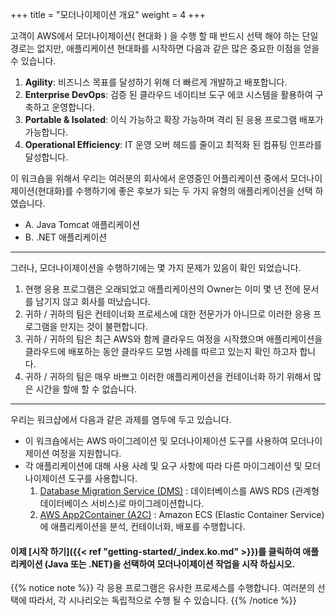 +++
title = "모더나이제이션 개요"
weight = 4
+++

고객이 AWS에서 모더나이제이션( 현대화 ) 을 수행 할 때 반드시 선택 해야 하는 단일 경로는 없지만, 애플리케이션 현대화를 시작하면 다음과 같은 많은 중요한 이점을 얻을 수 있습니다.

1. **Agility**: 비즈니스 목표를 달성하기 위해 더 빠르게 개발하고 배포합니다.
2. **Enterprise DevOps**: 검증 된 클라우드 네이티브 도구 에코 시스템을 활용하여 구축하고 운영합니다.
3. **Portable & Isolated**: 이식 가능하고 확장 가능하며 격리 된 응용 프로그램 배포가 가능합니다.
4. **Operational Efficiency**: IT 운영 오버 헤드를 줄이고 최적화 된 컴퓨팅 인프라를 달성합니다.

이 워크숍을 위해서 우리는 여러분의 회사에서 운영중인 어플리케이션 중에서 모더나이제이션(현대화)를 수행하기에 좋은 후보가 되는 두 가지 유형의 애플리케이션을 선택 하였습니다.

- A. Java Tomcat 애플리케이션
- B. .NET 애플리케이션

-------------
그러나, 모더나이제이션을 수행하기에는 몇 가지 문제가 있음이 확인 되었습니다.

1. 현행 응용 프로그램은 오래되었고 애플리케이션의 Owner는 이미 몇 년 전에 문서를 남기지 않고 회사를 떠났습니다.
2. 귀하 / 귀하의 팀은 컨테이너화 프로세스에 대한 전문가가 아니므로 이러한 응용 프로그램을 만지는 것이 불편합니다.
3. 귀하 / 귀하의 팀은 최근 AWS와 함께 클라우드 여정을 시작했으며 애플리케이션을 클라우드에 배포하는 동안 클라우드 모범 사례를 따르고 있는지 확인 하고자 합니다.
4. 귀하 / 귀하의 팀은 매우 바쁘고 이러한 애플리케이션을 컨테이너화 하기 위해서 많은 시간을 할애 할 수 없습니다.

-------------
우리는 워크샵에서 다음과 같은 과제를 염두에 두고 있습니다.

- 이 워크숍에서는 AWS 마이그레이션 및 모더나이제이션 도구를 사용하여 모더나이제이션 여정을 지원합니다.
- 각 애플리케이션에 대해 사용 사례 및 요구 사항에 따라 다른 마이그레이션 및 모더나이제이션 도구를 사용합니다.
    1. <a href="https://aws.amazon.com/dms/" target="_blank">Database Migration Service (DMS)</a> : 데이터베이스를 AWS RDS (관계형 데이터베이스 서비스)로 마이그레이션합니다.
    2. <a href="https://aws.amazon.com/app2container" target="_blank">AWS App2Container (A2C)</a> : Amazon ECS (Elastic Container Service)에 애플리케이션을 분석, 컨테이너화, 배포를 수행합니다.

#### 이제 [시작 하기]({{< ref "getting-started/_index.ko.md" >}})를 클릭하여 애플리케이션 (Java 또는 .NET)을 선택하여 모더나이제이션 작업을 시작 하십시오.

{{% notice note %}}
각 응용 프로그램은 유사한 프로세스를 수행합니다. 여러분의 선택에 따라서, 각 시나리오는 독립적으로 수행 될 수 있습니다.
{{% /notice %}}
